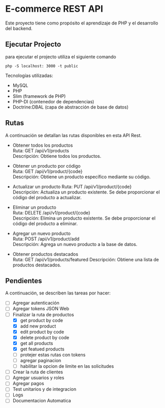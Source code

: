 # E-commerce REST API

Este proyecto tiene como propósito el aprendizaje de PHP y el desarrollo del backend.

## Ejecutar Projecto

para ejecutar el projecto utiliza el siguiente comando

```shell
php -S localhost: 3000 -t public
```

Tecnologías utilizadas:

- MySQL
- PHP
- Slim (framework de PHP)
- PHP-DI (contenedor de dependencias)
- Doctrine:DBAL (capa de abstracción de base de datos)

## Rutas

A continuación se detallan las rutas disponibles en esta API Rest.

- Obtener todos los productos  
  Ruta: GET /api/v1/products  
  Descripción: Obtiene todos los productos.

- Obtener un producto por código  
  Ruta: GET /api/v1/product/{code}  
  Descripción: Obtiene un producto específico mediante su código.

- Actualizar un producto
  Ruta: PUT /api/v1/product/{code}  
   Descripción: Actualiza un producto existente.
  Se debe proporcionar el código del producto a actualizar.

- Eliminar un producto  
   Ruta: DELETE /api/v1/product/{code}  
   Descripción: Elimina un producto existente. Se debe proporcionar
  el código del producto a eliminar.

- Agregar un nuevo producto  
  Ruta: POST /api/v1/product/add  
  Descripción: Agrega un nuevo producto a la base de datos.

- Obtener productos destacados  
  Ruta: GET /api/v1/products/featured
  Descripción: Obtiene una lista de productos destacados.

## Pendientes

A continuación, se describen las tareas por hacer:

- [ ] Agregar autenticación
- [ ] Agregar tokens JSON Web
- [ ] Finalizar la ruta de productos
  - [x] get product by code
  - [x] add new product
  - [x] edit product by code
  - [x] delete product by code
  - [x] get all products
  - [x] get featued products
  - [ ] protejer estas rutas con tokens
  - [ ] agregar paginacion
  - [ ] habilitar la opcion de limite en las solicitudes
- [ ] Crear la ruta de clientes
- [ ] Agregar usuarios y roles
- [ ] Agregar pagos
- [ ] Test unitarios y de integracion
- [ ] Logs
- [ ] Documentacion Automatica
